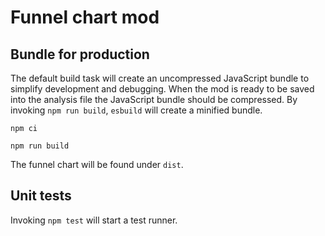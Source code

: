 # Funnel chart mod

## Bundle for production

The default build task will create an uncompressed JavaScript bundle to simplify development and debugging. When the mod is ready to be saved into the analysis file the JavaScript bundle should be compressed. By invoking `npm run build`, `esbuild` will create a minified bundle.

```
npm ci
```

```
npm run build
```

The funnel chart will be found under `dist`.


## Unit tests

Invoking `npm test` will start a test runner.
